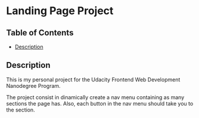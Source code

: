 # Landing Page Project

## Table of Contents

* [Description](#description)

## Description

This is my personal project for the Udacity Frontend Web Development Nanodegree Program.

The project consist in dinamically create a nav menu containing as many sections the page has. Also, each button in the nav menu should take you to the section.
